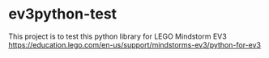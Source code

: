 # ev3python-test
This project is to test this python library for LEGO Mindstorm EV3 https://education.lego.com/en-us/support/mindstorms-ev3/python-for-ev3
